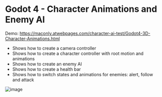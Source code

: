 # Godot 4 - Character Animations and Enemy AI 

Demo: https://maconly.atwebpages.com/character-ai-test/Godot4-3D-Character-Animations.html

- Shows how to create a camera controller
- Shows how to create a character controller with root motion and animations
- Shows how to create an enemy AI
- Shows how to create a health bar
- Shows how to switch states and animations for enemies: alert, follow and attack

![image](https://github.com/MacdonaldRobinson/godot4-3d-characters/assets/18366446/9ea8eb11-c4bb-429b-accc-0239955dd7b5)


